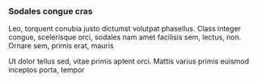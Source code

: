 ### Sodales congue cras

Leo, torquent conubia justo dictumst volutpat phasellus. Class integer congue, scelerisque orci, sodales nam amet facilisis sem, lectus, non. Ornare sem, primis erat, mauris

Ut dolor tellus sed, vitae primis aptent orci. Mattis varius primis euismod inceptos porta, tempor


